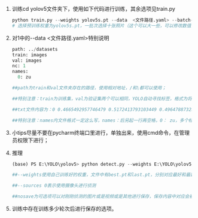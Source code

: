 1. 训练cd yolov5文件夹下，使用如下代码进行训练，其余选项见train.py

   ```python
   python train.py --weights yolov5s.pt --data  <文件路径.yaml> --batch-size 10 --epochs 100 
   # 选择预训练权重为yolov5s.pt，一批次选择十张照片（这个可以大一些，可以修改数值多次尝试，4G1050TI训练200+KB照片放入10已经占了80%+），训练轮次可以设置100轮（中途发现增长不大可以停止，数据会保存在yolov5中的run/trains文件夹下）
   ```

2. 对1中的--data  <文件路径.yaml>特别说明

   ```python
   path: ../datasets
   train: images
   val: images
   nc: 1
   names:
     0: zu
   
   ##path为train和val文件夹存在的路径，使用相对地址，/和\都可以使用；
   
   ##特别注意：train为训练集，val为验证集两个可以相同，YOLO自动寻找标签，格式为将train对应的images替换为labels，所以images和labels应该在同一文件夹下，两者内文件名字一一对应，图像文件对应txt文件。
   
   ##txt文件内容为：0 0.4665492957746479 0.5172413793103449 0.4964788732394366 0.5862068965517241,0为标签值，后四位为图片坐标的相对值。
   
   ##特别注意：names内文件格式一定这么写，names：后另起一行再空格，0： zu，多个标签另起一行，1： bing（也可能存在['zu','bing'...]形式，猜测这样对应标签可以直接为zu不需要用0替换）
   ```

3. 小tips尽量不要在pycharm终端口里进行，单独出来，使用cmd命令，在管理员权限下进行；

4. 推理

   ```python
   (base) PS E:\YOLO\yolov5> python detect.py --weights E:\YOLO\yolov5\runs\train\exp16\weights\best.pt --source 0 --nosave
   
   ##--weights使用自己训练好的权重，文件中有best.pt和last.pt，分别对应最好和最新
   
   ##--sources 0表示使用摄像头进行侦测
   
   ##nosave为可选项可以对刚刚侦测的图片或是视频或是其他进行保存，保存内容中对应会被标记
   ```

5. 训练中存在训练多少轮次后进行保存的选项。